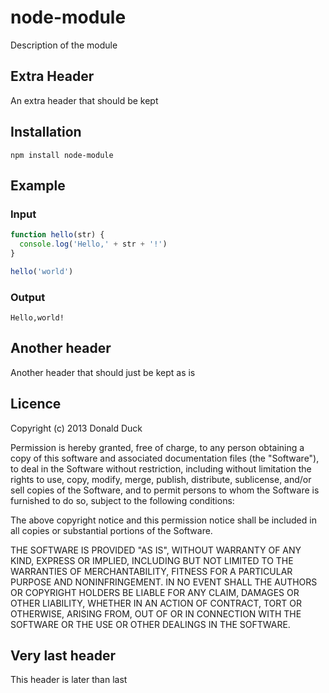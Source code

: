 # node-module

Description of the module

## Extra Header

An extra header that should be kept

## Installation

```
npm install node-module
```

## Example

### Input

```javascript
function hello(str) {
  console.log('Hello,' + str + '!')
}

hello('world')
```

### Output

```
Hello,world!
```

## Another header

Another header that should just be kept as is

## Licence

Copyright (c) 2013 Donald Duck

Permission is hereby granted, free of charge, to any person obtaining a copy
of this software and associated documentation files (the "Software"), to deal
in the Software without restriction, including without limitation the rights
to use, copy, modify, merge, publish, distribute, sublicense, and/or sell
copies of the Software, and to permit persons to whom the Software is
furnished to do so, subject to the following conditions:

The above copyright notice and this permission notice shall be included in
all copies or substantial portions of the Software.

THE SOFTWARE IS PROVIDED "AS IS", WITHOUT WARRANTY OF ANY KIND, EXPRESS OR
IMPLIED, INCLUDING BUT NOT LIMITED TO THE WARRANTIES OF MERCHANTABILITY,
FITNESS FOR A PARTICULAR PURPOSE AND NONINFRINGEMENT. IN NO EVENT SHALL THE
AUTHORS OR COPYRIGHT HOLDERS BE LIABLE FOR ANY CLAIM, DAMAGES OR OTHER
LIABILITY, WHETHER IN AN ACTION OF CONTRACT, TORT OR OTHERWISE, ARISING FROM,
OUT OF OR IN CONNECTION WITH THE SOFTWARE OR THE USE OR OTHER DEALINGS IN
THE SOFTWARE.

## Very last header

This header is later than last
